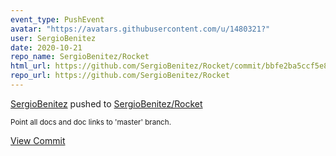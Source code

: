 ```yaml
---
event_type: PushEvent
avatar: "https://avatars.githubusercontent.com/u/1480321?"
user: SergioBenitez
date: 2020-10-21
repo_name: SergioBenitez/Rocket
html_url: https://github.com/SergioBenitez/Rocket/commit/bbfe2ba5ccf5e8909d559992b1ca58ea94d5aada
repo_url: https://github.com/SergioBenitez/Rocket
---
```


<a href='https://github.com/SergioBenitez' target='_blank'>SergioBenitez</a> pushed to <a href='https://github.com/SergioBenitez/Rocket' target='_blank'>SergioBenitez/Rocket</a>

<small>Point all docs and doc links to 'master' branch.</small>

<a href='https://github.com/SergioBenitez/Rocket/commit/bbfe2ba5ccf5e8909d559992b1ca58ea94d5aada' target='_blank'>View Commit</a>